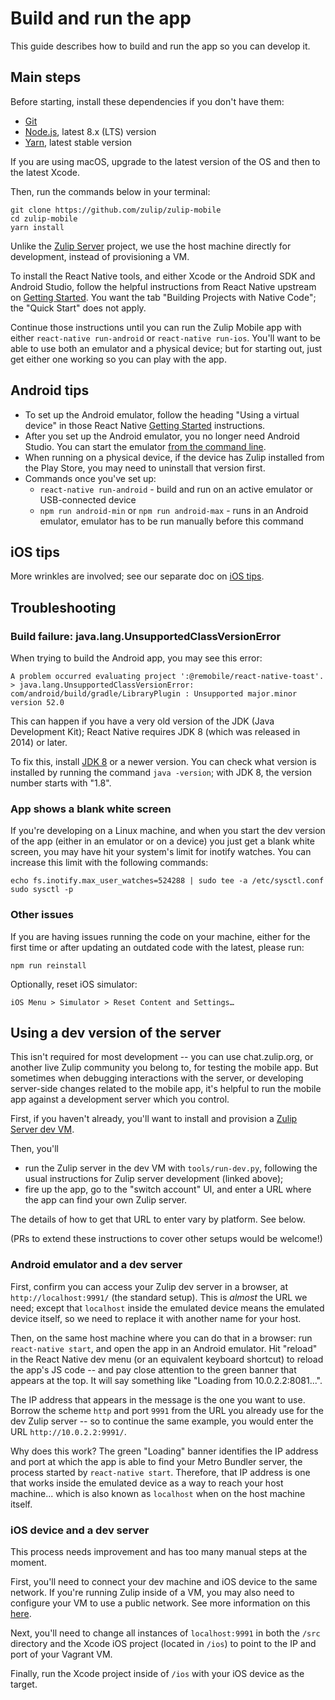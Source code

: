 # Build and run the app

This guide describes how to build and run the app so you can develop it.

## Main steps

Before starting, install these dependencies if you don't have them:
* [Git](https://git-scm.com/)
* [Node.js](https://nodejs.org/en/download/package-manager/), latest 8.x
  (LTS) version
* [Yarn](https://yarnpkg.com/en/docs/install), latest stable version

If you are using macOS, upgrade to the latest version of the OS and then to
the latest Xcode.

Then, run the commands below in your terminal:
```
git clone https://github.com/zulip/zulip-mobile
cd zulip-mobile
yarn install
```

Unlike the [Zulip Server](https://github.com/zulip/zulip) project, we use
the host machine directly for development, instead of provisioning a VM.

To install the React Native tools, and either Xcode or the Android SDK
and Android Studio, follow the helpful instructions from React
Native upstream on
[Getting Started](https://facebook.github.io/react-native/docs/getting-started.html).
You want the tab "Building Projects with Native Code";
the "Quick Start" does not apply.

Continue those instructions until you can run the Zulip Mobile app
with either `react-native run-android` or `react-native run-ios`.
You'll want to be able to use both an emulator and a physical device; but
for starting out, just get either one working so you can play with the app.

## Android tips

* To set up the Android emulator, follow the heading "Using a virtual device"
  in those React Native
  [Getting Started](https://facebook.github.io/react-native/docs/getting-started.html)
  instructions.
* After you set up the Android emulator, you no longer need Android
  Studio.  You can start the emulator [from the command
  line](https://developer.android.com/studio/run/emulator-commandline.html).
* When running on a physical device, if the device has Zulip installed
  from the Play Store, you may need to uninstall that version first.
* Commands once you've set up:
  * `react-native run-android` - build and run on an active emulator
    or USB-connected device
  * `npm run android-min` or `npm run android-max` - runs in an Android emulator, emulator has to be run manually before this command

## iOS tips

More wrinkles are involved; see our separate doc on [iOS tips](ios-tips.md).

## Troubleshooting

### Build failure: java.lang.UnsupportedClassVersionError

When trying to build the Android app, you may see this error:

```
A problem occurred evaluating project ':@remobile/react-native-toast'.
> java.lang.UnsupportedClassVersionError: com/android/build/gradle/LibraryPlugin : Unsupported major.minor version 52.0
```

This can happen if you have a very old version of the JDK (Java Development
Kit); React Native requires JDK 8 (which was released in 2014) or later.

To fix this, install [JDK
8](http://www.oracle.com/technetwork/java/javase/downloads/jdk8-downloads-2133151.html)
or a newer version.  You can check what version is installed by running the
command `java -version`; with JDK 8, the version number starts with "1.8".


### App shows a blank white screen

If you're developing on a Linux machine, and when you start the dev version of
the app (either in an emulator or on a device) you just get a blank white
screen, you may have hit your system's limit for inotify watches.  You can
increase this limit with the following commands:
```
echo fs.inotify.max_user_watches=524288 | sudo tee -a /etc/sysctl.conf
sudo sysctl -p
```

### Other issues

If you are having issues running the code on your machine, either for the first time or after updating an outdated code with the latest, please run:

```
npm run reinstall
```

Optionally, reset iOS simulator:

```
iOS Menu > Simulator > Reset Content and Settings…
```

## Using a dev version of the server

This isn't required for most development -- you can use chat.zulip.org,
or another live Zulip community you belong to, for testing the mobile app.
But sometimes when debugging interactions with the server, or developing
server-side changes related to the mobile app, it's helpful to run the
mobile app against a development server which you control.

First, if you haven't already, you'll want to install and provision a
[Zulip Server dev VM](https://zulip.readthedocs.io/en/latest/development/overview.html).

Then, you'll
* run the Zulip server in the dev VM with `tools/run-dev.py`, following the
  usual instructions for Zulip server development (linked above);
* fire up the app, go to the "switch account" UI, and enter a URL
  where the app can find your own Zulip server.

The details of how to get that URL to enter vary by platform.  See below.

(PRs to extend these instructions to cover other setups would be
welcome!)


### Android emulator and a dev server

First, confirm you can access your Zulip dev server in a browser, at
`http://localhost:9991/` (the standard setup).  This is *almost* the URL we
need; except that `localhost` inside the emulated device means the emulated
device itself, so we need to replace it with another name for your host.

Then, on the same host machine where you can do that in a browser:
run `react-native start`, and open the app in an Android emulator.
Hit "reload" in the React Native dev menu (or an equivalent keyboard
shortcut) to reload the app's JS code -- and pay close attention to the
green banner that appears at the top.  It will say something like
"Loading from 10.0.2.2:8081...".

The IP address that appears in the message is the one you want to use.
Borrow the scheme `http` and port `9991` from the URL you already use for
the dev Zulip server -- so to continue the same example, you would enter the
URL `http://10.0.2.2:9991/`.

Why does this work?  The green "Loading" banner identifies the IP address
and port at which the app is able to find your Metro Bundler server, the
process started by `react-native start`.  Therefore, that IP address is one
that works inside the emulated device as a way to reach your host machine...
which is also known as `localhost` when on the host machine itself.


### iOS device and a dev server

This process needs improvement and has too many manual steps at the moment.

First, you'll need to connect your dev machine and iOS device to the same
network. If you're running Zulip inside of a VM, you may also need to
configure your VM to use a public network. See more information on this [here](https://www.vagrantup.com/docs/networking/public_network.html).

Next, you'll need to change all instances of `localhost:9991` in both the
`/src` directory and the Xcode iOS project (located in `/ios`) to point to
the IP and port of your Vagrant VM.

Finally, run the Xcode project inside of `/ios` with your iOS device as the
target.
